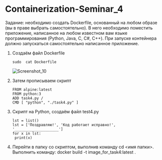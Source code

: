 # Containerization-Seminar_4

Задание: необходимо создать Dockerfile, основанный на любом образе (вы в праве выбрать самостоятельно).
В него необходимо поместить приложение, написанное на любом известном вам языке программирования (Python, Java, C, С#, C++).
При запуске контейнера должно запускаться самостоятельно написанное приложение.


1. Cоздаём файл Dockerfile 

       sudo  cat Dockerfile
      ![Screenshot_10](https://github.com/vladislavkrutov8/Containerization-Seminar_4/assets/110223646/39627e9f-636a-43dd-9f2f-e2c3abecb95c)

      
2. Затем прописываем скрипт 

       FROM alpine:latest
       FROM python:3
       ADD task4.py /
       CMD [ "python", "./task4.py" ]


3. Скрипт на Python, создаём файл test4.py 

       lst = list()
       lst = ['Поздравляю!', 'Код работает исправно!', '____________________']
       for x in lst:
        print(x)
    
4. Перейти в папку со скриптом, выполнив команду cd <имя папки>.
Выполнить команду: docker build -t image_for_task4:latest . 
